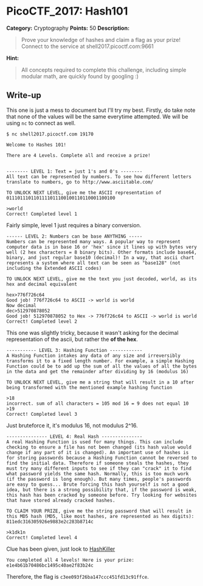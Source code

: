 # PicoCTF_2017: Hash101

**Category:** Cryptography
**Points:** 50
**Description:**

>Prove your knowledge of hashes and claim a flag as your prize! Connect to the service at shell2017.picoctf.com:9661

**Hint:**

>All concepts required to complete this challenge, including simple modular math, are quickly found by googling :)

## Write-up
This one is just a mess to document but I'll try my best. Firstly, do take note that none of the values will be the same everytime attempted. We will be using `nc` to connect as well.

    $ nc shell2017.picoctf.com 19170

	Welcome to Hashes 101!

	There are 4 Levels. Complete all and receive a prize!


	-------- LEVEL 1: Text = just 1's and 0's --------
	All text can be represented by numbers. To see how different letters translate to numbers, go to http://www.asciitable.com/

	TO UNLOCK NEXT LEVEL, give me the ASCII representation of 0111011101101111011100100110110001100100

>

    >world
    Correct! Completed level 1

Fairly simple, level 1 just requires a binary conversion.

    ------ LEVEL 2: Numbers can be base ANYTHING -----
    Numbers can be represented many ways. A popular way to represent computer data is in base 16 or 'hex' since it lines up with bytes very well (2 hex characters = 8 binary bits). Other formats include base64, binary, and just regular base10 (decimal)! In a way, that ascii chart represents a system where all text can be seen as "base128" (not including the Extended ASCII codes)

    TO UNLOCK NEXT LEVEL, give me the text you just decoded, world, as its hex and decimal equivalent

    hex>776f726c64
    Good job! 776f726c64 to ASCII -> world is world
    Now decimal
    dec>512970878052
    Good job! 512970878052 to Hex -> 776f726c64 to ASCII -> world is world
    Correct! Completed level 2

This one was slightly tricky, because it wasn't asking for the decimal representation of the ascii, but rather the **of the hex**.

    ----------- LEVEL 3: Hashing Function ------------
    A Hashing Function intakes any data of any size and irreversibly transforms it to a fixed length number. For example, a simple Hashing Function could be to add up the sum of all the values of all the bytes in the data and get the remainder after dividing by 16 (modulus 16)

    TO UNLOCK NEXT LEVEL, give me a string that will result in a 10 after being transformed with the mentioned example hashing function

    >18
    incorrect. sum of all characters = 105 mod 16 = 9 does not equal 10
    >19
    Correct! Completed level 3

Just bruteforce it, it's modulus 16, not modulus 2^16.

    --------------- LEVEL 4: Real Hash ---------------
    A real Hashing Function is used for many things. This can include checking to ensure a file has not been changed (its hash value would change if any part of it is changed). An important use of hashes is for storing passwords because a Hashing Function cannot be reversed to find the initial data. Therefore if someone steals the hashes, they must try many different inputs to see if they can "crack" it to find what password yields the same hash. Normally, this is too much work (if the password is long enough). But many times, people's passwords are easy to guess... Brute forcing this hash yourself is not a good idea, but there is a strong possibility that, if the password is weak, this hash has been cracked by someone before. Try looking for websites that have stored already cracked hashes.

    TO CLAIM YOUR PRIZE, give me the string password that will result in this MD5 hash (MD5, like most hashes, are represented as hex digits):
    811edc316305926e9883e2c283b8714c

    >k1dk1n
    Correct! Completed level 4

Clue has been given, just look to [HashKiller](https://hashkiller.co.uk/md5-decrypter.aspx)

    You completed all 4 levels! Here is your prize: e1e4b61b70486bc1495c40ae2f83b24c

Therefore, the flag is `c3ee093f26ba147ccc451fd13c91ffce`.
<!--stackedit_data:
eyJoaXN0b3J5IjpbLTUyMjIzODkyNCwxMDAwODI0MTkzLC02MD
Y3MTM0NjksMTU1NDc4MzYxOV19
-->